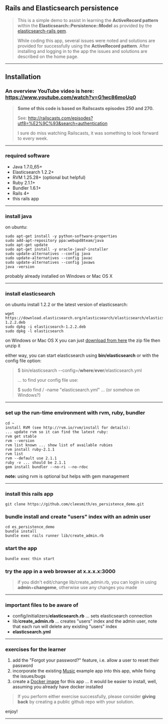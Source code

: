 ## Rails and Elasticsearch persistence
> This is a simple demo to assist in learning the **ActiveRecord pattern** within the **Elasticsearch::Persistence::Model** 
> as provided by the [elasticsearch-rails gem](https://github.com/elasticsearch/elasticsearch-rails "elasticsearch-rails").
>
> While coding this app, several issues were noted and solutions are provided for successfully using the **ActiveRecord pattern**. 
> After installing and logging in to the app the issues and solutions are described on the home page.

***

## Installation

### An overview YouTube video is here: https://www.youtube.com/watch?v=G1wc86moUq0

> **Some of this code is based on Railscasts episodes 250 and 270.**
>
> See: http://railscasts.com/episodes?utf8=%E2%9C%93&search=authentication
>
> I sure do miss watching Railscasts, it was something to look forward to every week.

***

### required software
* Java 1.7.0_65+
* Elasticsearch 1.2.2+
* RVM 1.25.28+  (optional but helpful)
* Ruby 2.1.1+
* Bundler 1.6.1+
* Rails 4+
* this rails app

***

### install java
on ubuntu:
```
sudo apt-get install -y python-software-properties
sudo add-apt-repository ppa:webupd8team/java
sudo apt-get update
sudo apt-get install -y oracle-java7-installer
sudo update-alternatives --config java
sudo update-alternatives --config javac
sudo update-alternatives --config javaws
java -version
```
probably already installed on Windows or Mac OS X

***

### install elasticsearch
on ubuntu install 1.2.2 or the latest version of elasticsearch:
```
wget https://download.elasticsearch.org/elasticsearch/elasticsearch/elasticsearch-1.2.2.deb
sudo dpkg -i elasticsearch-1.2.2.deb
sudo dpkg -l elasticsearch
```
on Windows or Mac OS X you can just [download from here](http://www.elasticsearch.org/overview/elkdownloads/ "download") the zip file then unzip it

either way, you can start elasticsearch using **bin/elasticsearch** or with the config file option:
> $ bin/elasticsearch --config=/__where__/__ever__/elasticsearch.yml
>
> ... to find your config file use:
>
> $ sudo find / -name "elasticsearch.yml"  ... (or somehow on Windows?)

***

### set up the run-time environment with rvm, ruby, bundler

```
cd ~
install RVM (see http://rvm.io/rvm/install for details):
... update rvm so it can find the latest ruby:
rvm get stable
rvm --version
rvm list known ... show list of available rubies
rvm install ruby-2.1.1
rvm list
rvm --default use 2.1.1
ruby -v ... should be 2.1.1
gem install bundler --no-ri --no-rdoc
```
**note:** using rvm is optional but helps with gem management

***

### install __this__ rails app

```
git clone https://github.com/cleesmith/es_persistence_demo.git
```

### bundle install and create "users" index with an admin user
```
cd es_persistence_demo
bundle install
bundle exec rails runner lib/create_admin.rb
```

### start the app
```
bundle exec thin start
```

### try the app in a web browser at x.x.x.x:3000
> if you didn't edit/change lib/create_admin.rb, you can login in using **admin**+**changeme**, otherwise use any changes you made

***

### important files to be aware of
* config/initializers/**elasticsearch.rb** ... sets elasticsearch connection
* lib/**create_admin.rb** ... creates "users" index and the admin user, note that each run will delete any existing "users" index
* **elasticsearch.yml**

***

### exercises for the learner
1. add the "Forgot your password?" feature, i.e. allow a user to reset their password
2. incorporate the existing [Music](https://github.com/elasticsearch/elasticsearch-rails/tree/master/elasticsearch-persistence/examples/music "Music") example app into this app, while fixing the issues/bugs
3. create a [Docker image](https://www.docker.com/ "Docker image") for this app ... it would be easier to install, well, assuming you already have docker installed

> If you perform either exercise successfully, please consider __giving back__ by creating a public github repo with your solution.

enjoy!
***
